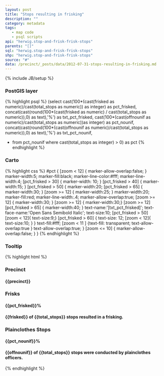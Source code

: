 ```yaml
---
layout: post
title: "Stops resulting in frisking"
description: ""
category: metadata
tags: 
   - map code
   - psql scripts
api: "herwig.stop-and-frisk-frisk-stops"
parents: "[]"
sql: "herwig.stop-and-frisk-frisk-stops"
shp: "herwig.stop-and-frisk-frisk-stops"
source: "#"
data: /precinct/_posts/data/2012-07-31-stops-resulting-in-frisking.md
---
```

{% include JB/setup %}
### PostGIS layer 

{% highlight psql %}
(select
 cast(100*(cast(frisked as numeric)/cast(total_stops as numeric)) as integer) as pct_frisked,
  concat(cast(round(100*(cast(frisked as numeric) / cast(total_stops as numeric)),0) as text),'%') as txt_pct_frisked,
  cast(100*(cast(offnounif as numeric)/cast(total_stops as numeric))as integer) as pct_nounif,
 concat(cast(round(100*(cast(offnounif as numeric)/cast(total_stops as numeric)),0) as text),'%') as txt_pct_nounif,
 * from pct_nounif where cast(total_stops as integer) > 0) as pct
{% endhighlight %}

### Carto

{% highlight css %}
#pct {
    [zoom < 12] { marker-allow-overlap:false; }
    marker-width:5; 
    marker-fill:black;
    marker-line-color:#fff;
    marker-line-width:4;
    [pct_frisked > 30] { marker-width: 10; }
    [pct_frisked > 40] { marker-width:15; }
    [pct_frisked > 50] { marker-width:20;
      [pct_frisked > 65] { marker-width:30; }
      [zoom >= 12] { marker-width:25; }
      marker-width:20;
      marker-fill:red;
      marker-line-width:.4;
      marker-allow-overlap:true;
      [zoom >= 12] { marker-width:30; }
      [zoom >= 12] { marker-width:30;} 
      [zoom >= 12][pct_frisked > 65] { marker-width:40; }
      text-name:'[txt_pct_frisked]';
      text-face-name:'Open Sans Semibold Italic';
      text-size:10;
      [pct_frisked > 50][zoom < 12]{ text-size:9;} 
      [pct_frisked > 60] { text-size: 12; [zoom < 12]{ text-size:10; } }
      text-fill:#fff; 
      [zoom < 11 ] {text-fill: transparent; text-allow-overlap:true }
      text-allow-overlap:true;
      }
    [zoom <= 10] { marker-allow-overlap:false; }
  }
{% endhighlight %}

### Tooltip

{% highlight html %}
<h3 class='int-title'>Precinct</h3>
<h4 class='int-stat'>{{precinct}}</h4>

<h3 class='int-title'>Frisks</h3>
<h4 class=int-value>{{pct_frisked}}%</h4>
<h4 class='int-value'>{{frisked}} of {{total_stops}} stops resulted in a frisking.</h4>


<div class='hide'>
<h3 class='int-title'>Plainclothes Stops</h3>
<h4 class=int-value>{{pct_nounif}}%</h4>
<h4 class='int-value'>{{offnounif}} of {{total_stops}} stops were conducted by plainclothes officers.</h4>
</div>

{% endhighlight %}
